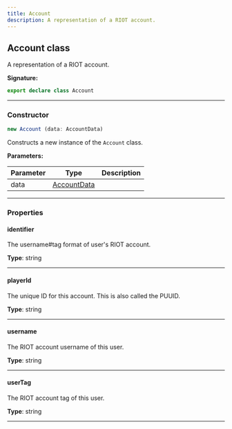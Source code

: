```yaml
---
title: Account
description: A representation of a RIOT account.
---
```


## Account class

A representation of a RIOT account.

**Signature:**

```ts
export declare class Account 
```

---

### Constructor

```ts
new Account (data: AccountData)
```

Constructs a new instance of the `Account` class.

**Parameters:**

| Parameter | Type | Description |
| --------- | ---- | ----------- |
| data | [AccountData](/shieldbow/api/AccountData.html) |  |
---

### Properties

#### identifier

The username#tag format of user's RIOT account.



**Type**: string

---

#### playerId

The unique ID for this account. This is also called the PUUID.



**Type**: string

---

#### username

The RIOT account username of this user.



**Type**: string

---

#### userTag

The RIOT account tag of this user.



**Type**: string

---

